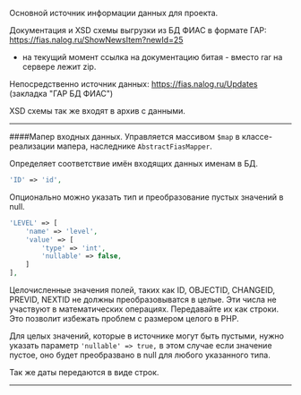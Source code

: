 Основной источник информации данных для проекта.

Документация и XSD схемы выгрузки из БД ФИАС в формате ГАР:
https://fias.nalog.ru/ShowNewsItem?newId=25
- на текущий момент ссылка на документацию битая - вместо rar на сервере лежит zip.

Непосредственно источник данных: 
https://fias.nalog.ru/Updates
(закладка "ГАР БД ФИАС")

XSD схемы так же входят в архив с данными.

-----

####Мапер входных данных.
Управляется массивом ``$map`` в классе-реализации мапера, наследнике ``AbstractFiasMapper``.

Определяет соответствие имён входящих данных именам в БД.

```php
'ID' => 'id',
```

Опционально можно указать тип и преобразование пустых значений в null.

```php
'LEVEL' => [
    'name' => 'level',
    'value' => [
        'type' => 'int',
        'nullable' => false,
    ]
],
```

Целочисленные значения полей, таких как ID, OBJECTID, CHANGEID, PREVID, NEXTID не должны преобразовыватся в целые. 
Эти числа не участвуют в математических операциях. Передавайте их как строки.
Это позволит избежать проблем с размером целого в PHP.

Для целых значений, которые в источнике могут быть пустыми, нужно указать параметр 
``'nullable' => true,``
в этом случае если значение пустое, оно будет преобразвано в null для любого указанного типа.

Так же даты передаются в виде строк.

----